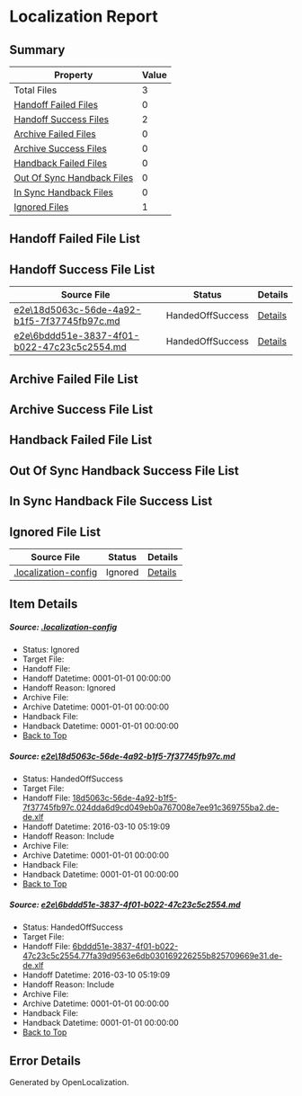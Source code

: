# <a name='report-top'></a> Localization Report

## Summary
 Property | Value 
 -------- | ----- 
 Total Files | 3
[ Handoff Failed Files ](#handoff-failed-list)| 0
[ Handoff Success Files ](#handoff-success-list)| 2
[ Archive Failed Files ](#archive-failed-list)| 0
[ Archive Success Files ](#archive-success-list)| 0
[ Handback Failed Files ](#handback-failed-list)| 0
[ Out Of Sync Handback Files ](#outofsync-handback-success-list)| 0
[ In Sync Handback Files ](#insync-handback-success-list)| 0
[ Ignored Files ](#ignored-list)| 1

## <a name='handoff-failed-list'></a> Handoff Failed File List

## <a name='handoff-success-list'></a> Handoff Success File List
 Source File | Status | Details 
 ----------- | ------ | ------- 
 [e2e\18d5063c-56de-4a92-b1f5-7f37745fb97c.md](https://github.com/OpenLocalizationTest/oltest/blob/637353f613bc2a345966e377768f8ccb0aef8300/e2e/18d5063c-56de-4a92-b1f5-7f37745fb97c.md) | HandedOffSuccess | [Details](#4cf7eaffc2d056c3a85eb7619455ac78aa54ec0f1)
 [e2e\6bddd51e-3837-4f01-b022-47c23c5c2554.md](https://github.com/OpenLocalizationTest/oltest/blob/637353f613bc2a345966e377768f8ccb0aef8300/e2e/6bddd51e-3837-4f01-b022-47c23c5c2554.md) | HandedOffSuccess | [Details](#e6686f7ba5be281156647ed740e200c5f20b6c352)

## <a name='archive-failed-list'></a> Archive Failed File List

## <a name='archive-success-list'></a> Archive Success File List

## <a name='handback-failed-list'></a> Handback Failed File List

## <a name='outofsync-handback-success-list'></a> Out Of Sync Handback Success File List

## <a name='insync-handback-success-list'></a> In Sync Handback File Success List

## <a name='ignored-list'></a> Ignored File List
 Source File | Status | Details 
 ----------- | ------ | ------- 
 [.localization-config](https://github.com/OpenLocalizationTest/oltest/blob/637353f613bc2a345966e377768f8ccb0aef8300/.localization-config) | Ignored | [Details](#66aca4b1c2f43b14ec41e0e427345df94af1d5e10)

## Item Details
##### <a name='66aca4b1c2f43b14ec41e0e427345df94af1d5e10'></a> Source: [.localization-config](https://github.com/OpenLocalizationTest/oltest/blob/637353f613bc2a345966e377768f8ccb0aef8300/.localization-config)
* Status: Ignored
* Target File: 
* Handoff File: 
* Handoff Datetime: 0001-01-01 00:00:00
* Handoff Reason: Ignored
* Archive File: 
* Archive Datetime: 0001-01-01 00:00:00
* Handback File: 
* Handback Datetime: 0001-01-01 00:00:00
* [Back to Top](#report-top)

##### <a name='4cf7eaffc2d056c3a85eb7619455ac78aa54ec0f1'></a> Source: [e2e\18d5063c-56de-4a92-b1f5-7f37745fb97c.md](https://github.com/OpenLocalizationTest/oltest/blob/637353f613bc2a345966e377768f8ccb0aef8300/e2e/18d5063c-56de-4a92-b1f5-7f37745fb97c.md)
* Status: HandedOffSuccess
* Target File: 
* Handoff File: [18d5063c-56de-4a92-b1f5-7f37745fb97c.024dda6d9cd049eb0a767008e7ee91c369755ba2.de-de.xlf](https://github.com/OpenLocalizationTestOrg/olhandoff/blob/8afd8b1ee2728ce998d93ed67517111711ec34ff/ol-handoff/OpenLocalizationTestOrg/oltest.de-de/xinjiang/ht/18d5063c-56de-4a92-b1f5-7f37745fb97c.024dda6d9cd049eb0a767008e7ee91c369755ba2.de-de.xlf)
* Handoff Datetime: 2016-03-10 05:19:09
* Handoff Reason: Include
* Archive File: 
* Archive Datetime: 0001-01-01 00:00:00
* Handback File: 
* Handback Datetime: 0001-01-01 00:00:00
* [Back to Top](#report-top)

##### <a name='e6686f7ba5be281156647ed740e200c5f20b6c352'></a> Source: [e2e\6bddd51e-3837-4f01-b022-47c23c5c2554.md](https://github.com/OpenLocalizationTest/oltest/blob/637353f613bc2a345966e377768f8ccb0aef8300/e2e/6bddd51e-3837-4f01-b022-47c23c5c2554.md)
* Status: HandedOffSuccess
* Target File: 
* Handoff File: [6bddd51e-3837-4f01-b022-47c23c5c2554.77fa39d9563e6db030169226255b825709669e31.de-de.xlf](https://github.com/OpenLocalizationTestOrg/olhandoff/blob/8afd8b1ee2728ce998d93ed67517111711ec34ff/ol-handoff/OpenLocalizationTestOrg/oltest.de-de/xinjiang/ht/6bddd51e-3837-4f01-b022-47c23c5c2554.77fa39d9563e6db030169226255b825709669e31.de-de.xlf)
* Handoff Datetime: 2016-03-10 05:19:09
* Handoff Reason: Include
* Archive File: 
* Archive Datetime: 0001-01-01 00:00:00
* Handback File: 
* Handback Datetime: 0001-01-01 00:00:00
* [Back to Top](#report-top)


## Error Details

Generated by OpenLocalization.
